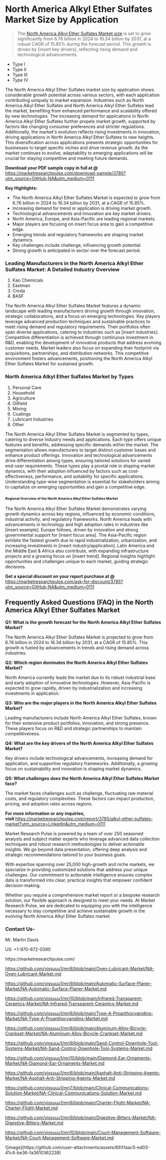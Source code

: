 <h1>North America Alkyl Ether Sulfates Market&nbsp;Size by Application</h1><blockquote><p>The <a href="https://marketresearchpulse.com/download-sample/3785?utm_source=GitHub-NA&amp;utm_medium=0111">North America Alkyl Ether Sulfates Market size</a> is set to grow significantly from 6.76 billion in 2024 to 16.34 billion by 2031, at a robust CAGR of 15.85% during the forecast period. This growth is driven by [insert key drivers], reflecting rising demand and technological advancements.</p></blockquote><ul><li>Type I<li> Type II<li> Type III<li> Type IV</li></ul><p>The North America Alkyl Ether Sulfates market size by application shows considerable growth potential across various sectors, with each application contributing uniquely to market expansion. Industries such as North America Alkyl Ether Sulfates and North America Alkyl Ether Sulfates lead the market, benefiting from enhanced performance and scalability offered by new technologies. The increasing demand for applications in North America Alkyl Ether Sulfates further propels market growth, supported by factors like changing consumer preferences and stricter regulations. Additionally, the market's evolution reflects rising investments in innovation, driving applications in North America Alkyl Ether Sulfates to new heights. This diversification across applications presents strategic opportunities for businesses to target specific niches and drive revenue growth. As the market continues to evolve, adaptability to emerging applications will be crucial for staying competitive and meeting future demands.</p><p><strong>Download your PDF sample copy in full at @ </strong><a href="https://marketresearchpulse.com/download-sample/3785?utm_source=GitHub-NA&amp;utm_medium=0111">https://marketresearchpulse.com/download-sample/3785?utm_source=GitHub-NA&amp;utm_medium=0111</a></p><p><strong>Key Highlights: </strong></p><ul><li>The North America Alkyl Ether Sulfates Market is expected to grow from 6.76 billion in 2024 to 16.34 billion by 2031, at a CAGR of 15.85%.</li><li>Increasing demand for trend or application is driving market growth.</li><li>Technological advancements and innovation are key market drivers.</li><li>North America, Europe, and Asia-Pacific are leading regional markets.</li><li>Major players are focusing on insert focus area to gain a competitive edge.</li><li>Emerging trends and regulatory frameworks are shaping market dynamics.</li><li>Key challenges include challenge, influencing growth potential.</li><li>Strong growth is anticipated in sector over the forecast period.</li></ul><h3>Leading Manufacturers in the North America Alkyl Ether Sulfates Market: A Detailed Industry Overview</h3><ol><li>Kao Chemicals</li><li>Eastman</li><li>Croda</li><li>BASF</li></ol><div class="flex max-w-full flex-col flex-grow"><div class="min-h-8 text-message flex w-full flex-col items-end gap-2 whitespace-normal break-words [.text-message+&amp;]:mt-5" dir="auto" data-message-author-role="assistant" data-message-id="fd8432e4-4910-450d-b182-61b7bfb0a01f" data-message-model-slug="gpt-4o"><div class="flex w-full flex-col gap-1 empty:hidden first:pt-[3px]"><div class="markdown prose w-full break-words dark:prose-invert light"><p>The North America Alkyl Ether Sulfates Market features a dynamic landscape with leading manufacturers driving growth through innovation, strategic collaborations, and a focus on emerging technologies. Key players leverage advanced production techniques and sustainable practices to meet rising demand and regulatory requirements. Their portfolios often span diverse applications, catering to industries such as [insert industries]. Competitive differentiation is achieved through continuous investment in R&amp;D, enabling the development of innovative products that address evolving customer needs. Market leaders also focus on expanding their footprint via acquisitions, partnerships, and distribution networks. This competitive environment fosters advancements, positioning the North America Alkyl Ether Sulfates Market for sustained growth.</p></div></div></div></div><h3>North America Alkyl Ether Sulfates Market by Types</h3><ol><li>Personal Care<li> Household<li> Agriculture<li> Oilfield<li> Mining<li> Coatings<li> Lubricant Industries<li> Other</li></ol><div class="flex max-w-full flex-col flex-grow"><div class="min-h-8 text-message flex w-full flex-col items-end gap-2 whitespace-normal break-words [.text-message+&amp;]:mt-5" dir="auto" data-message-author-role="assistant" data-message-id="084470be-0bb7-4664-bddf-5156b4f41249" data-message-model-slug="gpt-4o-mini"><div class="flex w-full flex-col gap-1 empty:hidden first:pt-[3px]"><div class="markdown prose w-full break-words dark:prose-invert light"><p>The North America Alkyl Ether Sulfates Market is segmented by types, catering to diverse industry needs and applications. Each type offers unique features and benefits, addressing specific demands within the market. The segmentation allows manufacturers to target distinct customer bases and enhance product offerings. Innovation and technological advancements drive differentiation among types, ensuring tailored solutions for varied end-user requirements. These types play a pivotal role in shaping market dynamics, with their adoption influenced by factors such as cost-effectiveness, performance, and suitability for specific applications. Understanding type-wise segmentation is essential for stakeholders aiming to capitalize on emerging opportunities and gain a competitive edge.</p></div></div></div></div><h3><span style="font-size: 11px;">Regional Overview of the North America Alkyl Ether Sulfates Market</span></h3><div class="flex max-w-full flex-col flex-grow"><div class="min-h-8 text-message flex w-full flex-col items-end gap-2 whitespace-normal break-words [.text-message+&amp;]:mt-5" dir="auto" data-message-author-role="assistant" data-message-id="e9038762-ce64-4e30-91c9-9bd413514231" data-message-model-slug="gpt-4o-mini"><div class="flex w-full flex-col gap-1 empty:hidden first:pt-[3px]"><div class="markdown prose w-full break-words dark:prose-invert light"><p>The North America Alkyl Ether Sulfates Market demonstrates varying growth dynamics across key regions, influenced by economic conditions, industrial activity, and regulatory frameworks. North America leads with advancements in technology and high adoption rates in industries like [insert example]. Europe follows, driven by innovation and strong governmental support for [insert focus area]. The Asia-Pacific region exhibits the fastest growth due to rapid industrialization, urbanization, and increasing investments in [insert industry/application]. Latin America and the Middle East &amp; Africa also contribute, with expanding infrastructure projects and a growing focus on [insert trend]. Regional insights highlight opportunities and challenges unique to each market, guiding strategic decisions.</p></div></div></div></div><p><strong>Get a special discount on your report purchase at @ </strong><a href="https://marketresearchpulse.com/ask-for-discount/3785?utm_source=GitHub-NA&amp;utm_medium=0111">https://marketresearchpulse.com/ask-for-discount/3785?utm_source=GitHub-NA&amp;utm_medium=0111</a></p><h2>Frequently Asked Questions (FAQ) in the North America Alkyl Ether Sulfates Market</h2><p><strong>Q1: What is the growth forecast for the North America Alkyl Ether Sulfates Market?</strong></p><p>The North America Alkyl Ether Sulfates Market is projected to grow from 6.76 billion in 2024 to 16.34 billion by 2031, at a CAGR of 15.85%. This growth is fueled by advancements in trends and rising demand across industries.</p><p><strong>Q2: Which region dominates the North America Alkyl Ether Sulfates Market?</strong></p><p>North America currently leads the market due to its robust industrial base and early adoption of innovative technologies. However, Asia-Pacific is expected to grow rapidly, driven by industrialization and increasing investments in application.</p><p><strong>Q3: Who are the major players in the North America Alkyl Ether Sulfates Market?</strong></p><p>Leading manufacturers include North America Alkyl Ether Sulfates, known for their extensive product portfolios, innovation, and strong presence. These players focus on R&amp;D and strategic partnerships to maintain competitiveness.</p><p><strong>Q4: What are the key drivers of the North America Alkyl Ether Sulfates Market?</strong></p><p>Key drivers include technological advancements, increasing demand for application, and supportive regulatory frameworks. Additionally, a growing focus on sustainability and innovation is shaping market dynamics.</p><p><strong>Q5: What challenges does the North America Alkyl Ether Sulfates Market face?</strong></p><p>The market faces challenges such as challenge, fluctuating raw material costs, and regulatory complexities. These factors can impact production, pricing, and adoption rates across regions.</p><p><strong>For more information or any inquiries, visit&nbsp;</strong><a href="https://marketresearchpulse.com/report/3785/alkyl-ether-sulfates-market?utm_source=Linkedin&utm_medium=0111">https://marketresearchpulse.com/report/3785/alkyl-ether-sulfates-market?utm_source=Linkedin&utm_medium=0111</a></p><p>Market Research Pulse is powered by a team of over 250 seasoned analysts and subject matter experts who leverage advanced data collection techniques and robust research methodologies to deliver actionable insights. We go beyond data presentation, offering deep analysis and strategic recommendations tailored to your business goals.</p><p>With expertise spanning over 25,000 high-growth and niche markets, we specialize in providing customized solutions that address your unique challenges. Our commitment to actionable intelligence ensures complex data is transformed into clear, practical insights that empower confident decision-making.</p><p>Whether you require a comprehensive market report or a bespoke research solution, our flexible approach is designed to meet your needs. At Market Research Pulse, we are dedicated to equipping you with the intelligence necessary to stay competitive and achieve sustainable growth in the evolving North America Alkyl Ether Sulfates market.</p><h3><strong>Contact Us-</strong></h3><p>Mr. Martin Davis</p><p>US: +1-970-672-0390</p><p>https://marketresearchpulse.com/</p><p><a href="https://github.com/vissuuu1/mri8/blob/main/Oven-Lubricant-Market/NA-Oven-Lubricant-Market.md">https://github.com/vissuuu1/mri8/blob/main/Oven-Lubricant-Market/NA-Oven-Lubricant-Market.md</a></p><p><a href="https://github.com/vissuuu1/mri9/blob/main/Automatic-Surface-Planer-Market/NA-Automatic-Surface-Planer-Market.md">https://github.com/vissuuu1/mri9/blob/main/Automatic-Surface-Planer-Market/NA-Automatic-Surface-Planer-Market.md</a></p><p><a href="https://github.com/vissuuu1/mri10/blob/main/Infrared-Transparent-Ceramics-Market/NA-Infrared-Transparent-Ceramics-Market.md">https://github.com/vissuuu1/mri10/blob/main/Infrared-Transparent-Ceramics-Market/NA-Infrared-Transparent-Ceramics-Market.md</a></p><p><a href="https://github.com/vissuuu1/mri6/blob/main/Type-A-Proanthocyanidins-Market/NA-Type-A-Proanthocyanidins-Market.md">https://github.com/vissuuu1/mri6/blob/main/Type-A-Proanthocyanidins-Market/NA-Type-A-Proanthocyanidins-Market.md</a></p><p><a href="https://github.com/vissuuu1/mri8/blob/main/Aluminum-Alloy-Bicycle-Crankset-Market/NA-Aluminum-Alloy-Bicycle-Crankset-Market.md">https://github.com/vissuuu1/mri8/blob/main/Aluminum-Alloy-Bicycle-Crankset-Market/NA-Aluminum-Alloy-Bicycle-Crankset-Market.md</a></p><p><a href="https://github.com/vissuuu1/mri9/blob/main/Sand-Control-Downhole-Tool-Systems-Market/NA-Sand-Control-Downhole-Tool-Systems-Market.md">https://github.com/vissuuu1/mri9/blob/main/Sand-Control-Downhole-Tool-Systems-Market/NA-Sand-Control-Downhole-Tool-Systems-Market.md</a></p><p><a href="https://github.com/vissuuu1/mri10/blob/main/Diamond-Ear-Ornaments-Market/NA-Diamond-Ear-Ornaments-Market.md">https://github.com/vissuuu1/mri10/blob/main/Diamond-Ear-Ornaments-Market/NA-Diamond-Ear-Ornaments-Market.md</a></p><p><a href="https://github.com/vissuuu1/mri6/blob/main/Asphalt-Anti-Stripping-Agents-Market/NA-Asphalt-Anti-Stripping-Agents-Market.md">https://github.com/vissuuu1/mri6/blob/main/Asphalt-Anti-Stripping-Agents-Market/NA-Asphalt-Anti-Stripping-Agents-Market.md</a></p><p><a href="https://github.com/vissuuu1/mri7/blob/main/Clinical-Communications-Solution-Market/NA-Clinical-Communications-Solution-Market.md">https://github.com/vissuuu1/mri7/blob/main/Clinical-Communications-Solution-Market/NA-Clinical-Communications-Solution-Market.md</a></p><p><a href="https://github.com/vissuuu1/mri8/blob/main/Charter-Flight-Market/NA-Charter-Flight-Market.md">https://github.com/vissuuu1/mri8/blob/main/Charter-Flight-Market/NA-Charter-Flight-Market.md</a></p><p><a href="https://github.com/vissuuu1/mri9/blob/main/Digestive-Bitters-Market/NA-Digestive-Bitters-Market.md">https://github.com/vissuuu1/mri9/blob/main/Digestive-Bitters-Market/NA-Digestive-Bitters-Market.md</a></p><p><a href="https://github.com/vissuuu1/mri10/blob/main/Court-Management-Software-Market/NA-Court-Management-Software-Market.md">https://github.com/vissuuu1/mri10/blob/main/Court-Management-Software-Market/NA-Court-Management-Software-Market.md</a></p>
![image](https://github.com/user-attachments/assets/6931aac5-ed03-41c4-be36-fa3610362238)
